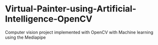 # Virtual-Painter-using-Artificial-Intelligence-OpenCV
Computer vision project implemented with OpenCV with Machine learning using the Mediapipe
